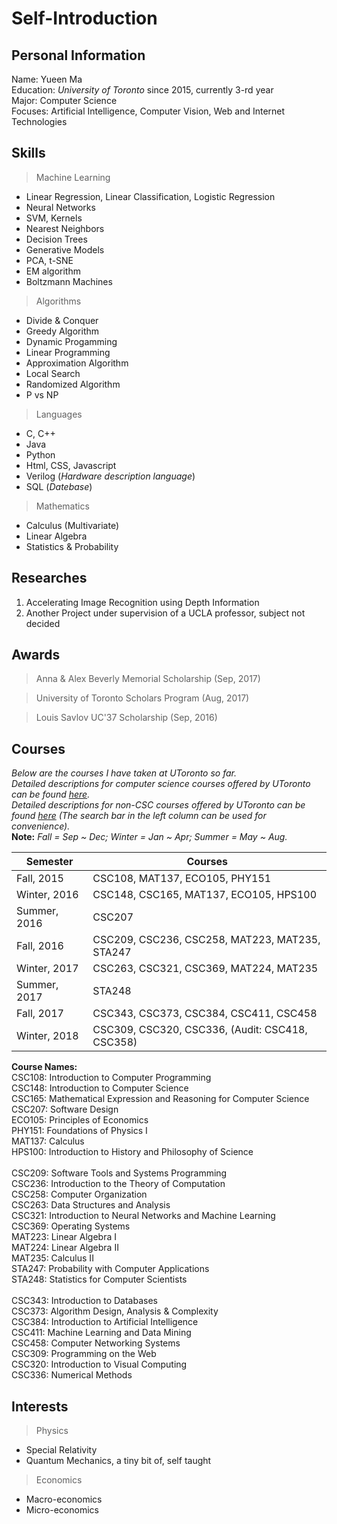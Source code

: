 # Self-Introduction

## Personal Information
Name: Yueen Ma<br/>
Education: *University of Toronto* since 2015, currently 3-rd year<br/>
Major: Computer Science<br/>
Focuses: Artificial Intelligence, Computer Vision, Web and Internet Technologies<br/>

## Skills
> Machine Learning
* Linear Regression, Linear Classification, Logistic Regression
* Neural Networks
* SVM, Kernels
* Nearest Neighbors
* Decision Trees
* Generative Models
* PCA, t-SNE
* EM algorithm
* Boltzmann Machines

> Algorithms
* Divide & Conquer
* Greedy Algorithm
* Dynamic Progamming
* Linear Programming
* Approximation Algorithm
* Local Search
* Randomized Algorithm
* P vs NP

> Languages
* C, C++
* Java
* Python
* Html, CSS, Javascript
* Verilog (*Hardware description language*)
* SQL (*Datebase*)

> Mathematics
* Calculus (Multivariate)
* Linear Algebra
* Statistics & Probability

## Researches
1. Accelerating Image Recognition using Depth Information
2. Another Project under supervision of a UCLA professor, subject not decided

## Awards
> Anna & Alex Beverly Memorial Scholarship (Sep, 2017)

> University of Toronto Scholars Program (Aug, 2017)

> Louis Savlov UC'37 Scholarship (Sep, 2016)

## Courses
*Below are the courses I have taken at UToronto so far.<br/>*
*Detailed descriptions for computer science courses offered by UToronto can be found [here](https://fas.calendar.utoronto.ca/section/Computer-Science).<br/>*
*Detailed descriptions for non-CSC courses offered by UToronto can be found [here](https://fas.calendar.utoronto.ca/sessional-dates) (The search bar in the left column can be used for convenience).<br/>*
**Note:** *Fall = Sep ~ Dec; Winter = Jan ~ Apr; Summer = May ~ Aug.<br/>*

| Semester      | Courses       									|
| ------------- | ------------------------------------------------- |
| Fall, 2015    | CSC108, MAT137, ECO105, PHY151         			|
| Winter, 2016  | CSC148, CSC165, MAT137, ECO105, HPS100 			|
| Summer, 2016  | CSC207							      			|
| Fall, 2016    | CSC209, CSC236, CSC258, MAT223, MAT235, STA247 	|
| Winter, 2017  | CSC263, CSC321, CSC369, MAT224, MAT235 			|
| Summer, 2017  | STA248 											|
| Fall, 2017    | CSC343, CSC373, CSC384, CSC411, CSC458 			|
| Winter, 2018  | CSC309, CSC320, CSC336, (Audit: CSC418, CSC358) 	|

**Course Names:**<br/>
CSC108: Introduction to Computer Programming<br/>
CSC148: Introduction to Computer Science<br/>
CSC165: Mathematical Expression and Reasoning for Computer Science<br/>
CSC207: Software Design<br/>
ECO105: Principles of Economics<br/>
PHY151: Foundations of Physics I<br/>
MAT137: Calculus<br/>
HPS100: Introduction to History and Philosophy of Science<br/>
<br/>
CSC209: Software Tools and Systems Programming<br/>
CSC236: Introduction to the Theory of Computation<br/>
CSC258: Computer Organization<br/>
CSC263: Data Structures and Analysis<br/>
CSC321: Introduction to Neural Networks and Machine Learning<br/>
CSC369: Operating Systems<br/>
MAT223: Linear Algebra I<br/>
MAT224: Linear Algebra II<br/>
MAT235: Calculus II<br/>
STA247: Probability with Computer Applications<br/>
STA248: Statistics for Computer Scientists<br/>
<br/>
CSC343: Introduction to Databases<br/>
CSC373: Algorithm Design, Analysis & Complexity<br/>
CSC384: Introduction to Artificial Intelligence<br/>
CSC411: Machine Learning and Data Mining<br/>
CSC458: Computer Networking Systems<br/>
CSC309: Programming on the Web<br/>
CSC320: Introduction to Visual Computing<br/>
CSC336: Numerical Methods<br/>

## Interests
> Physics
* Special Relativity
* Quantum Mechanics, a tiny bit of, self taught

> Economics
* Macro-economics
* Micro-economics

